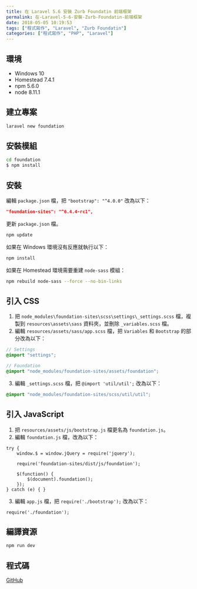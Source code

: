 ```yaml
---
title: 在 Laravel 5.6 安裝 Zurb Foundatin 前端框架
permalink: 在-Laravel-5-6-安裝-Zurb-Foundatin-前端框架
date: 2018-05-05 10:19:53
tags: ["程式寫作", "Laravel", "Zurb Foundatin"]
categories: ["程式寫作", "PHP", "Laravel"]
---
```


## 環境

- Windows 10
- Homestead 7.4.1
- npm 5.6.0
- node 8.11.1

## 建立專案

```BASH
laravel new foundation
```

## 安裝模組

```BASH
cd foundation
$ npm install
```

## 安裝

編輯 `package.json` 檔，把 `"bootstrap": "^4.0.0"` 改為以下：

```JSON
"foundation-sites": "^6.4.4-rc1",
```

更新 `package.json` 檔。

```BASH
npm update
```

如果在 Windows 環境沒有反應就執行以下：

```BASH
npm install
```

如果在 Homestead 環境需要重建 `node-sass` 模組：

```BASH
npm rebuild node-sass --force --no-bin-links
```

## 引入 CSS

1. 把 `node_modules\foundation-sites\scss\settings\_settings.scss` 檔，複製到 `resources\assets\sass` 資料夾，並刪除 `_variables.scss` 檔。
2. 編輯 `resources/assets/sass/app.scss` 檔，把 `Variables` 和 `Bootstrap` 的部分改為以下：

```SCSS
// Settings
@import "settings";

// Foundation
@import "node_modules/foundation-sites/assets/foundation";
```

3. 編輯 `_settings.scss` 檔，把 `@import 'util/util';` 改為以下：

```SCSS
@import "node_modules/foundation-sites/scss/util/util";
```

## 引入 JavaScript

1. 把 `resources/assets/js/bootstrap.js` 檔更名為 `foundation.js`。
2. 編輯 `foundation.js` 檔，改為以下：

```JS
try {
    window.$ = window.jQuery = require('jquery');

    require('foundation-sites/dist/js/foundation');

    $(function() {
        $(document).foundation();
    });
} catch (e) { }
```

3. 編輯 `app.js` 檔，把 `require('./bootstrap');` 改為以下：

```jS
require('./foundation');
```

## 編譯資源

```BASH
npm run dev
```

## 程式碼

[GitHub](https://github.com/memochou1993/laravel-foundation)
